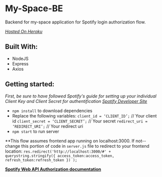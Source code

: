 # My-Space-BE
Backend for my-space application for Spotify login authorization flow.


*[Hosted On Heroku](https://my-space-backend.herokuapp.com/)*

## Built  With:
  * NodeJS  
  * Express
  * Axios
  
  
  ## Getting started:
  *First, be sure to have followed Spotify's guide for setting up your individual Client Key and Client Secret for authentification [Spotify Developer Site](https://developer.spotify.com)*
  * `npm install` to download dependencies
  *  Replace the following variables:
      `client_id = ‘CLIENT_ID’;` // Your client id
      `client_secret = ‘CLIENT_SECRET’;` // Your secret
      `redirect_uri = ‘REDIRECT_URI’;` // Your redirect uri
   * `npm start` to run server
   
   **This flow assumes frontend app running on localhost:3000. If not--change this portion of code in `server.js` file to redirect to your frontend location:
    `res.redirect('http://localhost:3000/#' + querystring.stringify({
              access_token:access_token,
              refresh_token:refresh_token
            })
            ); 
            `
            
            
   **[Spotify Web API Authorization documentation](https://developer.spotify.com/documentation/general/guides/authorization-guide)**
        
        
        
